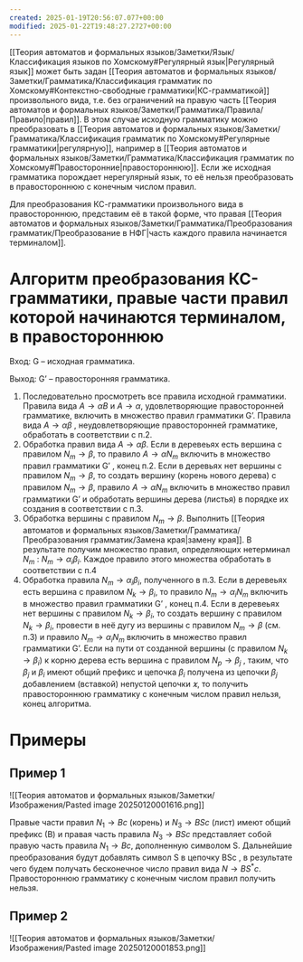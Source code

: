 ```yaml
---
created: 2025-01-19T20:56:07.077+00:00
modified: 2025-01-22T19:48:27.2727+00:00
---
```

[[Теория автоматов и формальных языков/Заметки/Язык/Классификация языков по Хомскому#Регулярный язык|Регулярный язык]] может быть задан [[Теория автоматов и формальных языков/Заметки/Грамматика/Классификация грамматик по Хомскому#Контекстно-свободные грамматики|КС-грамматикой]] произвольного вида, т.е. без ограничений на правую часть [[Теория автоматов и формальных языков/Заметки/Грамматика/Правила/Правило|правил]]. В этом случае исходную грамматику можно преобразовать в [[Теория автоматов и формальных языков/Заметки/Грамматика/Классификация грамматик по Хомскому#Регулярные грамматики|регулярную]], например в [[Теория автоматов и формальных языков/Заметки/Грамматика/Классификация грамматик по Хомскому#Правосторонние|правостороннюю]]. Если же исходная грамматика порождает нерегулярный язык, то её нельзя преобразовать в правостороннюю с конечным числом правил.

Для преобразования КС-грамматики произвольного вида в правостороннюю, представим её в такой форме, что правая [[Теория автоматов и формальных языков/Заметки/Грамматика/Преобразования грамматик/Преобразование в НФГ|часть каждого правила начинается терминалом]].

# Алгоритм преобразования КС-грамматики, правые части правил которой начинаются терминалом, в правостороннюю
Вход: G – исходная грамматика. 

Выход: G’ – правосторонняя грамматика.
1. Последовательно просмотреть все правила исходной грамматики. Правила вида $A \rightarrow \alpha B$ и $A \rightarrow \alpha$, удовлетворяющие правосторонней грамматике, включить в множество правил грамматики G’. Правила вида $А \rightarrow \alpha \beta$ , неудовлетворяющие правосторонней грамматике, обработать в соответствии с п.2.
2. Обработка правил вида $А \rightarrow \alpha \beta$. Если в деревеьях есть вершина с правилом $N_m \rightarrow \beta$, то правило $A \rightarrow \alpha N_m$ включить в множество правил грамматики G’ , конец п.2. Если в деревьях нет вершины с правилом $N_m \rightarrow \beta$, то создать вершину (корень нового дерева) с правилом $N_m \rightarrow \beta$, правило $A \rightarrow \alpha N_m$ включить в множество правил грамматики G’ и обработать вершины дерева (листья) в порядке их создания в соответствии с п.3.
3. Обработка вершины с правилом $N_m \rightarrow \beta$. Выполнить [[Теория автоматов и формальных языков/Заметки/Грамматика/Преобразования грамматик/Замена края|замену края]]. В результате получим множество правил, определяющих нетерминал $N_m$ : $N_m \rightarrow \alpha_i \beta_i$. Каждое правило этого множества обработать в соответствии с п.4
4. Обработка правила $N_m \rightarrow \alpha_i \beta_i$, полученного в п.3. Если в деревеьях есть вершина с правилом $N_k \rightarrow \beta_i$, то правило $N_m \rightarrow \alpha_i N_m$ включить в множество правил грамматики G’ , конец п.4. Если в деревеьях нет вершины с правилом $N_k \rightarrow \beta_i$, то создать вершину с правилом $N_k \rightarrow \beta_i$, провести в неё дугу из вершины с правилом $N_m \rightarrow \beta$ (см. п.3) и правило $N_m \rightarrow \alpha_i N_m$ включить в множество правил грамматики G’. Если на пути от созданной вершины (с правилом $N_k \rightarrow \beta_i$) к корню дерева есть вершина с правилом $N_p \rightarrow \beta_j$ , таким, что $\beta_j$ и $\beta_i$ имеют общий префикс и цепочка $\beta_i$ получена из цепочки $\beta_j$ добавлением (вставкой) непустой цепочки $\varkappa$, то получить правостороннюю грамматику с конечным числом правил нельзя, конец алгоритма.

# Примеры
## Пример 1
![[Теория автоматов и формальных языков/Заметки/Изображения/Pasted image 20250120001616.png]]

Правые части правил $N_1 \rightarrow Bc$ (корень) и $N_3 \rightarrow BSc$ (лист) имеют общий префикс (В) и правая часть правила $N_3 \rightarrow BSc$ представляет собой правую часть правила $N_1 \rightarrow Bc$, дополненную символом S. Дальнейшие преобразования будут добавлять символ S в цепочку BSc , в результате чего будем получать бесконечное число правил вида $N \rightarrow BS^*c$. Правостороннюю грамматику с конечным числом правил получить нельзя.
## Пример 2
![[Теория автоматов и формальных языков/Заметки/Изображения/Pasted image 20250120001853.png]]